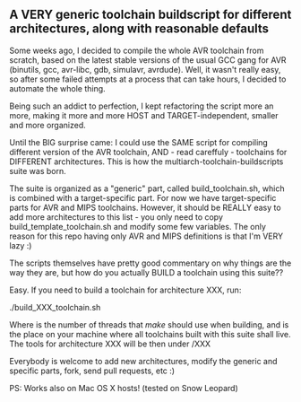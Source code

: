 A VERY generic toolchain buildscript for different architectures, along with reasonable defaults
------------------------------------------------------------------------------------------------

Some weeks ago, I decided to compile the whole AVR toolchain from scratch, based on the latest stable
versions of the usual GCC gang for AVR (binutils, gcc, avr-libc, gdb, simulavr, avrdude). Well, it
wasn't really easy, so after some failed attempts at a process that can take hours, I decided to
automate the whole thing.

Being such an addict to perfection, I kept refactoring the script more an more, making it more and more
HOST and TARGET-independent, smaller and more organized.

Until the BIG surprise came: I could use the SAME script for compiling different version of the AVR toolchain,
AND - read careffuly - toolchains for DIFFERENT architectures. This is how the
multiarch-toolchain-buildscripts suite was born.

The suite is organized as a "generic" part, called build\_toolchain.sh, which is combined with a
target-specific part. For now we have target-specific parts for AVR and MIPS toolchains. However, it should be
REALLY easy to add more architectures to this list - you only need to copy build\_template\_toolchain.sh and
modify some few variables. The only reason for this repo having only AVR and MIPS definitions is that I'm
VERY lazy :)

The scripts themselves have pretty good commentary on why things are the way they are, but how do you actually
BUILD a toolchain using this suite??

Easy. If you need to build a toolchain for architecture XXX, run:

./build\_XXX\_toolchain.sh <n-threads> <toolchains-dirtree>

Where <n-threads> is the number of threads that _make_ should use when building, and <toolchain-dirtree> is
the place on your machine where all toolchains built with this suite shall live. The tools for architecture
XXX will be then under <toolchain-dirtree>/XXX


Everybody is welcome to add new architectures, modify the generic and specific parts, fork, send pull
requests, etc :)

PS: Works also on Mac OS X hosts!  (tested on Snow Leopard)
